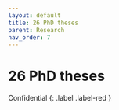 ```yaml
---
layout: default
title: 26 PhD theses
parent: Research
nav_order: 7
---
```


# 26 PhD theses
Confidential
{: .label .label-red }
